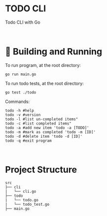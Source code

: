# TODO CLI

Todo CLI with Go

<br>

# 🚀 Building and Running

To run program, at the root directory:
```
go run main.go
```
To run todo tests, at the root directory:
```
go test ./todo
```
Commands:
```
todo -h #help 
todo -v #version
todo -l #list un-completed items"
todo -c #list completed items"
todo -a #add new item 'todo -a [TODO]'
todo -m #mark as completed 'todo -m [ID]'
todo -d #delete item 'todo -d [ID]'
todo -q #exit program
```
<br>

# Project Structure

```
src
├── cli
|   └── cli.go
├── todo  
|   └── todo.go                 
|   └── todo_test.go
├── main.go 
```